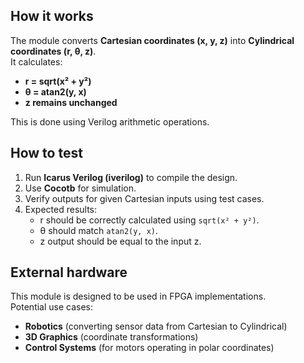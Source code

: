 <!---
This file is used to generate your project datasheet. Please fill in the information below and delete any unused
sections.

You can also include images in this folder and reference them in the markdown. Each image must be less than
512 kb in size, and the combined size of all images must be less than 1 MB.
-->

## How it works

The module converts **Cartesian coordinates (x, y, z)** into **Cylindrical coordinates (r, θ, z)**.  
It calculates:
- **r = sqrt(x² + y²)**
- **θ = atan2(y, x)**
- **z remains unchanged**  

This is done using Verilog arithmetic operations.

## How to test

1. Run **Icarus Verilog (iverilog)** to compile the design.
2. Use **Cocotb** for simulation.
3. Verify outputs for given Cartesian inputs using test cases.
4. Expected results:
   - r should be correctly calculated using `sqrt(x² + y²)`.
   - θ should match `atan2(y, x)`.
   - z output should be equal to the input z.

## External hardware

This module is designed to be used in FPGA implementations.  
Potential use cases:
- **Robotics** (converting sensor data from Cartesian to Cylindrical)
- **3D Graphics** (coordinate transformations)
- **Control Systems** (for motors operating in polar coordinates)


